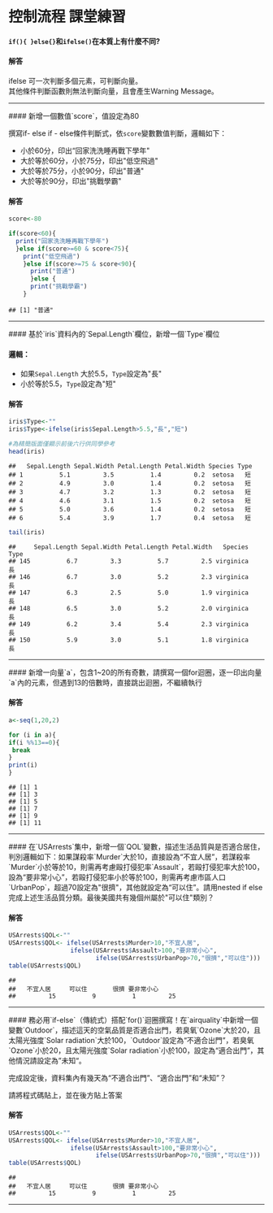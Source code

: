 控制流程 課堂練習
================

#### `if(){ }else{}`和`ifelse()`在本質上有什麼不同?

#### 解答

ifelse 可一次判斷多個元素，可判斷向量。<br/> 其他條件判斷函數則無法判斷向量，且會產生Warning Message。

<hr/>
#### 新增一個數值`score`，值設定為80

撰寫if- else if - else條件判斷式，依`score`變數數值判斷，邏輯如下：

-   小於60分，印出“回家洗洗睡再戰下學年"
-   大於等於60分，小於75分，印出"低空飛過"
-   大於等於75分，小於90分，印出"普通"
-   大於等於90分，印出"挑戰學霸"

#### 解答

``` r
score<-80

if(score<60){
  print("回家洗洗睡再戰下學年")
  }else if(score>=60 & score<75){
    print("低空飛過")
    }else if(score>=75 & score<90){
      print("普通")
      }else {
      print("挑戰學霸")
    }
```

    ## [1] "普通"

<hr/>
#### 基於`iris`資料內的`Sepal.Length`欄位，新增一個`Type`欄位<br>

#### 邏輯：

-   如果`Sepal.Length` 大於5.5，`Type`設定為"長"
-   小於等於5.5，`Type`設定為"短"

#### 解答

``` r
iris$Type<-""
iris$Type<-ifelse(iris$Sepal.Length>5.5,"長","短")

#為精簡版面僅顯示前後六行供同學參考
head(iris)
```

    ##   Sepal.Length Sepal.Width Petal.Length Petal.Width Species Type
    ## 1          5.1         3.5          1.4         0.2  setosa   短
    ## 2          4.9         3.0          1.4         0.2  setosa   短
    ## 3          4.7         3.2          1.3         0.2  setosa   短
    ## 4          4.6         3.1          1.5         0.2  setosa   短
    ## 5          5.0         3.6          1.4         0.2  setosa   短
    ## 6          5.4         3.9          1.7         0.4  setosa   短

``` r
tail(iris)
```

    ##     Sepal.Length Sepal.Width Petal.Length Petal.Width   Species Type
    ## 145          6.7         3.3          5.7         2.5 virginica   長
    ## 146          6.7         3.0          5.2         2.3 virginica   長
    ## 147          6.3         2.5          5.0         1.9 virginica   長
    ## 148          6.5         3.0          5.2         2.0 virginica   長
    ## 149          6.2         3.4          5.4         2.3 virginica   長
    ## 150          5.9         3.0          5.1         1.8 virginica   長

<hr/>
#### 新增一向量`a`，包含1~20的所有奇數，請撰寫一個for迴圈，逐一印出向量`a`內的元素，但遇到13的倍數時，直接跳出迴圈，不繼續執行

#### 解答

``` r
a<-seq(1,20,2)

for (i in a){
if(i %%13==0){
 break 
}
print(i)
}
```

    ## [1] 1
    ## [1] 3
    ## [1] 5
    ## [1] 7
    ## [1] 9
    ## [1] 11

<hr/>
#### 在`USArrests`集中，新增一個`QOL`變數，描述生活品質與是否適合居住，判別邏輯如下：如果謀殺率`Murder`大於10，直接設為“不宜人居”，若謀殺率`Murder`小於等於10，則需再考慮毆打侵犯率`Assault`，若毆打侵犯率大於100，設為“要非常小心”，若毆打侵犯率小於等於100，則需再考慮市區人口`UrbanPop`，超過70設定為"很擠"，其他就設定為“可以住”。請用nested if else完成上述生活品質分類。最後美國共有幾個州屬於"可以住"類別？

#### 解答

``` r
USArrests$QOL<-""
USArrests$QOL<- ifelse(USArrests$Murder>10,"不宜人居",
                 ifelse(USArrests$Assault>100,"要非常小心",
                        ifelse(USArrests$UrbanPop>70,"很擠","可以住")))
table(USArrests$QOL)
```

    ## 
    ##   不宜人居     可以住       很擠 要非常小心 
    ##         15          9          1         25

<hr/>
#### 務必用`if-else`（傳統式）搭配`for()`迴圈撰寫！在`airquality`中新增一個變數`Outdoor`，描述這天的空氣品質是否適合出門，若臭氧`Ozone`大於20，且太陽光強度`Solar radiation`大於100，`Outdoor`設定為“不適合出門”，若臭氧`Ozone`小於20，且太陽光強度`Solar radiation`小於100，設定為“適合出門”，其他情況請設定為”未知“。<br/>

完成設定後，資料集內有幾天為“不適合出門”、“適合出門”和“未知”？<br/>

請將程式碼貼上，並在後方貼上答案

#### 解答

``` r
USArrests$QOL<-""
USArrests$QOL<- ifelse(USArrests$Murder>10,"不宜人居",
                 ifelse(USArrests$Assault>100,"要非常小心",
                        ifelse(USArrests$UrbanPop>70,"很擠","可以住")))
table(USArrests$QOL)
```

    ## 
    ##   不宜人居     可以住       很擠 要非常小心 
    ##         15          9          1         25

<hr/>
